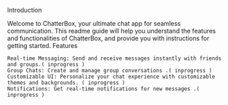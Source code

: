 Introduction

Welcome to ChatterBox, your ultimate chat app for seamless communication. This readme guide will help you understand the features and functionalities of ChatterBox, and provide you with instructions for getting started.
Features


    Real-time Messaging: Send and receive messages instantly with friends and groups.( inprogress ) 
    Group Chats: Create and manage group conversations .( inprogress ) 
    Customizable UI: Personalize your chat experience with customizable themes and backgrounds. ( inprogress )
    Notifications: Get real-time notifications for new messages .( inprogress )
